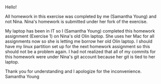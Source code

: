 Hello!

All homework in this exercise was completed by me (Samantha Young) and not Nina.
Nina's homework is submitted under her fork of the exercise. 

My laptop has been in IT so I (Samantha Young) completed this homework assignment (Exercise 1) on Nina's old Olin laptop.
She uses her Mac for all assignments now so she is letting me borrow her old Olin laptop.
I should have my linux partition set up for the next homework assignment so this should not be a problem again.
I had not realized that all of my commits for this homework were under Nina's git account because her git is tied to her laptop.


Thank you for understanding and I apologize for the inconvenience.
Samantha Young
